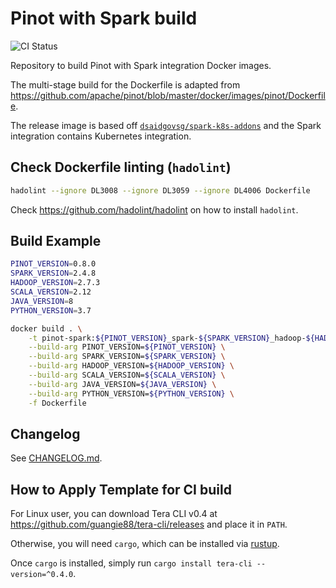 # Pinot with Spark build

![CI Status](https://img.shields.io/github/workflow/status/dsaidgovsg/pinot-spark-build/CI/master?label=CI&logo=github&style=for-the-badge)

Repository to build Pinot with Spark integration Docker images.

The multi-stage build for the Dockerfile is adapted from
<https://github.com/apache/pinot/blob/master/docker/images/pinot/Dockerfile>.

The release image is based off
[`dsaidgovsg/spark-k8s-addons`](https://github.com/dsaidgovsg/spark-k8s-addons) and the Spark
integration contains Kubernetes integration.

## Check Dockerfile linting (`hadolint`)

```bash
hadolint --ignore DL3008 --ignore DL3059 --ignore DL4006 Dockerfile
```

Check <https://github.com/hadolint/hadolint> on how to install `hadolint`.

## Build Example

```bash
PINOT_VERSION=0.8.0
SPARK_VERSION=2.4.8
HADOOP_VERSION=2.7.3
SCALA_VERSION=2.12
JAVA_VERSION=8
PYTHON_VERSION=3.7

docker build . \
    -t pinot-spark:${PINOT_VERSION}_spark-${SPARK_VERSION}_hadoop-${HADOOP_VERSION}_scala-${SCALA_VERSION}_java-${JAVA_VERSION}_python-${PYTHON_VERSION} \
    --build-arg PINOT_VERSION=${PINOT_VERSION} \
    --build-arg SPARK_VERSION=${SPARK_VERSION} \
    --build-arg HADOOP_VERSION=${HADOOP_VERSION} \
    --build-arg SCALA_VERSION=${SCALA_VERSION} \
    --build-arg JAVA_VERSION=${JAVA_VERSION} \
    --build-arg PYTHON_VERSION=${PYTHON_VERSION} \
    -f Dockerfile
```

## Changelog

See [CHANGELOG.md](CHANGELOG.md).

## How to Apply Template for CI build

For Linux user, you can download Tera CLI v0.4 at
<https://github.com/guangie88/tera-cli/releases> and place it in `PATH`.

Otherwise, you will need `cargo`, which can be installed via [rustup](https://rustup.rs/).

Once `cargo` is installed, simply run `cargo install tera-cli --version=^0.4.0`.
